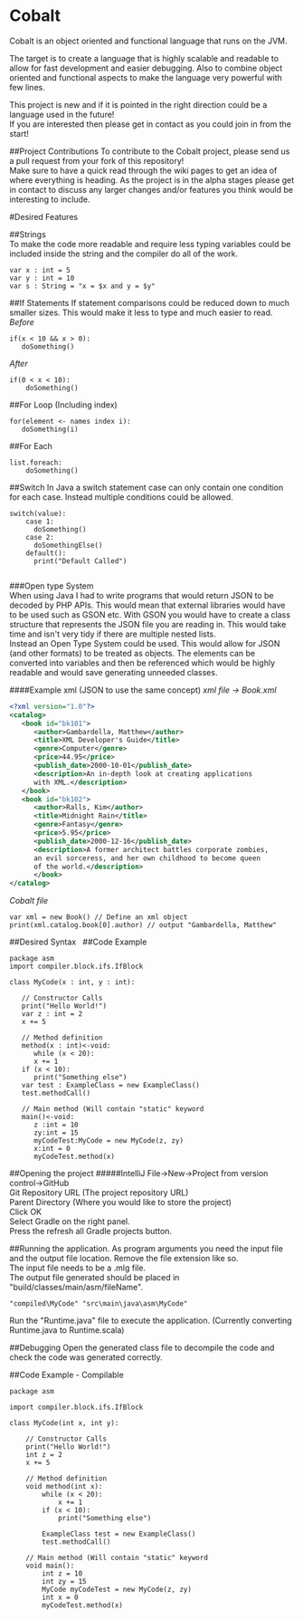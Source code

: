 # Cobalt #

Cobalt is an object oriented and functional language that runs on the JVM.

The target is to create a language that is highly scalable and readable to allow for fast development and easier debugging. Also to combine object oriented and functional aspects to make the language very powerful with few lines. 

This project is new and if it is pointed in the right direction could be a language used in the future!   
If you are interested then please get in contact as you could join in from the start!   

##Project Contributions
To contribute to the Cobalt project, please send us a pull request from your fork of this repository!  
Make sure to have a quick read through the wiki pages to get an idea of where everything is heading. 
As the project is in the alpha stages please get in contact to discuss any larger changes and/or features you think would be interesting to include. 

#Desired Features   

##Strings    
To make the code more readable and require less typing variables could be included inside the string and the compiler do all of the work.    
```
var x : int = 5
var y : int = 10
var s : String = "x = $x and y = $y"
```

##If Statements
If statement comparisons could be reduced down to much smaller sizes. This would make it less to type and much easier to read.   
*Before*   
```
if(x < 10 && x > 0):
   doSomething()
```
*After*
```
if(0 < x < 10):
    doSomething()
```
##For Loop (Including index)
```
for(element <- names index i):
   doSomething(i)
```
##For Each
```
list.foreach:
    doSomething()
```  
##Switch
In Java a switch statement case can only contain one condition for each case. Instead multiple conditions could be allowed.
```
switch(value):
    case 1:
      doSomething()
    case 2:
      doSomethingElse()
    default():
      print("Default Called")
    
```

###Open type System       
When using Java I had to write programs that would return JSON to be decoded by PHP APIs. This would mean that external libraries would have to be used such as GSON etc. With GSON you would have to create a class structure that represents the JSON file you are reading in. This would take time and isn't very tidy if there are multiple nested lists.   
Instead an Open Type System could be used. This would allow for JSON (and other formats) to be treated as objects. The elements can be converted into variables and then be referenced which would be highly readable and would save generating unneeded classes. 

####Example xml (JSON to use the same concept)
*xml file -> Book.xml*   
```xml
<?xml version="1.0"?>
<catalog>
   <book id="bk101">
      <author>Gambardella, Matthew</author>
      <title>XML Developer's Guide</title>
      <genre>Computer</genre>
      <price>44.95</price>
      <publish_date>2000-10-01</publish_date>
      <description>An in-depth look at creating applications 
      with XML.</description>
   </book>
   <book id="bk102">
      <author>Ralls, Kim</author>
      <title>Midnight Rain</title>
      <genre>Fantasy</genre>
      <price>5.95</price>
      <publish_date>2000-12-16</publish_date>
      <description>A former architect battles corporate zombies, 
      an evil sorceress, and her own childhood to become queen 
      of the world.</description>
      </book>
</catalog>
```
*Cobalt file*
```
var xml = new Book() // Define an xml object
print(xml.catalog.book[0].author) // output "Gambardella, Matthew"
```

##Desired Syntax  
##Code Example
```
package asm
import compiler.block.ifs.IfBlock

class MyCode(x : int, y : int):    

   // Constructor Calls    
   print("Hello World!")    
   var z : int = 2    
   x += 5    
   
   // Method definition    
   method(x : int)<-void:        
      while (x < 20):            
      x += 1        
   if (x < 10):            
      print("Something else")
   var test : ExampleClass = new ExampleClass()        
   test.methodCall()        
   
   // Main method (Will contain "static" keyword    
   main()<-void:        
      z :int = 10        
      zy:int = 15        
      myCodeTest:MyCode = new MyCode(z, zy)        
      x:int = 0        
      myCodeTest.method(x)
```


##Opening the project
#####IntelliJ
File->New->Project from version control->GitHub  
Git Repository URL (The project repository URL)  
Parent Directory (Where you would like to store the project)  
Click OK  
Select Gradle on the right panel.   
Press the refresh all Gradle projects button.  

##Running the application. 
As program arguments you need the input file and the output file location. Remove the file extension like so.   
The input file needs to be a .mlg file.  
The output file generated should be placed in "build/classes/main/asm/fileName".
```
"compiled\MyCode" "src\main\java\asm\MyCode"
```
Run the "Runtime.java" file to execute the application. (Currently converting Runtime.java to Runtime.scala)

##Debugging
Open the generated class file to decompile the code and check the code was generated correctly. 

##Code Example - Compilable
```
package asm

import compiler.block.ifs.IfBlock

class MyCode(int x, int y):

    // Constructor Calls
    print("Hello World!")
    int z = 2
    x += 5

    // Method definition
    void method(int x):
        while (x < 20):
            x += 1
        if (x < 10):
            print("Something else")
           
        ExampleClass test = new ExampleClass()
        test.methodCall()
    
    // Main method (Will contain "static" keyword
    void main():
        int z = 10
        int zy = 15
        MyCode myCodeTest = new MyCode(z, zy)
        int x = 0
        myCodeTest.method(x)
```
